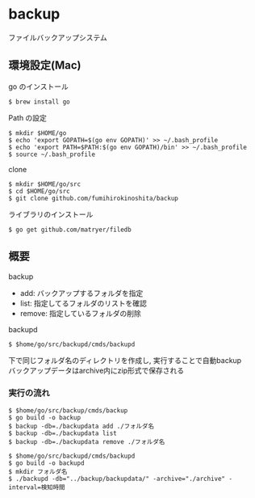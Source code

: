 # backup
ファイルバックアップシステム

## 環境設定(Mac)

go のインストール
```
$ brew install go
```

Path の設定
```
$ mkdir $HOME/go
$ echo 'export GOPATH=$(go env GOPATH)' >> ~/.bash_profile
$ echo 'export PATH=$PATH:$(go env GOPATH)/bin' >> ~/.bash_profile
$ source ~/.bash_profile
```

clone
```
$ mkdir $HOME/go/src
$ cd $HOME/go/src
$ git clone github.com/fumihirokinoshita/backup
```

ライブラリのインストール
```
$ go get github.com/matryer/filedb
```

## 概要

backup
- add: バックアップするフォルダを指定
- list: 指定してるフォルダのリストを確認
- remove: 指定しているフォルダの削除

backupd
```
$ $home/go/src/backupd/cmds/backupd
```
下で同じフォルダ名のディレクトリを作成し, 実行することで自動backup  
バックアップデータはarchive内にzip形式で保存される

### 実行の流れ
```
$ $home/go/src/backup/cmds/backup
$ go build -o backup
$ backup -db=./backupdata add ./フォルダ名
$ backup -db=./backupdata list
$ backup -db=./backupdata remove ./フォルダ名

$ $home/go/src/backupd/cmds/backupd
$ go build -o backupd
$ mkdir フォルダ名
$ ./backupd -db="../backup/backupdata/" -archive="./archive" -interval=検知時間
```